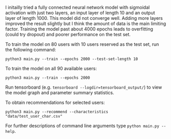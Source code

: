 I initailly tried a fully connected neural network model with sigmoidal activation with just two layers, an input layer of length 10 and an output layer of length 1000.
This model did not converge well.  Adding more layers improved the result slightly but I think the amount of data is the main limiting factor.
Training the model past about 4000 epochs leads to overfitting (could try dropout) and poorer performance on the test set.

To train the model on 80 users with 10 users reserved as the test set, run the following command:

`python3 main.py --train --epochs 2000 --test-set-length 10`

To train the model on all 90 available users:

`python3 main.py --train --epochs 2000`

Run tensorboard (e.g. `tensorboard --logdir=tensorboard_output/`) to view the model graph and parameter summary statistics.

To obtain recommendations for selected users:

`python3 main.py --recommend --characteristics "data/test_user_char.csv"`

For further descriptions of command line arguments type `python main.py --help`.

